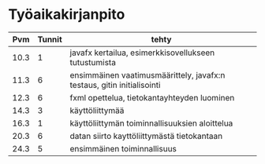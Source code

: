 # Työaikakirjanpito


Pvm | Tunnit | tehty
------------ | ------------- | -----------------------------------------------
10.3 | 1 | javafx kertailua, esimerkkisovellukseen tutustumista 
11.3 | 6 | ensimmäinen vaatimusmäärittely, javafx:n testaus, gitin initialisointi 
12.3 | 6 | fxml opettelua, tietokantayhteyden luominen 
14.3 | 3 | käyttöliittymää 
16.3 | 1 | käyttöliittymän toiminnallisuuksien aloittelua 
20.3 | 6 | datan siirto kayttöliittymästä tietokantaan 
24.3 | 5 | ensimmäinen toiminnallisuus 